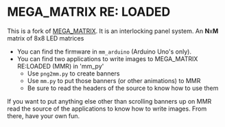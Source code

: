 MEGA_MATRIX RE: LOADED
======================

This is a fork of 
[MEGA_MATRIX](https://github.com/define-private-public/MEGA_MATRIX).  It is an
interlocking panel system.  An **N**x**M** matrix of 8x8 LED matrices 

 * You can find the firmware in `mm_arduino` (Arduino Uno's only).
 * You can find two applications to write images to MEGA_MATRIX RE:LOADED (MMR)
   in 'mm_py'
   * Use `png2mm.py` to create banners
   * Use `mm.py` to put those banners (or other animations) to MMR
   * Be sure to read the headers of the source to know how to use them

If you want to put anything else other than scrolling banners up on MMR read the
source of the applications to know how to write images.  From there, have your
own fun.

